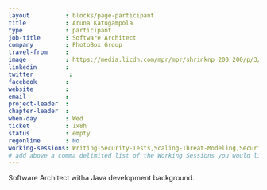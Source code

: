 ```yaml
---
layout          : blocks/page-participant
title           : Aruna Katugampola
type            : participant
job-title       : Software Architect
company         : PhotoBox Group
travel-from     :
image           : https://media.licdn.com/mpr/mpr/shrinknp_200_200/p/3/005/0af/386/2fa1435.jpg
linkedin        :
twitter          :
facebook        :
website         :
email           :
project-leader  :
chapter-leader  :
when-day        : Wed
ticket          : 1x8h
status          : empty
regonline       : No
working-sessions: Writing-Security-Tests,Scaling-Threat-Modeling,Security-Guidance-and-Feedback-in-IDE,ZAP
# add above a comma delimited list of the Working Sessions you would like to attend (use the session's title)
---
```


Software Architect witha Java development background.
